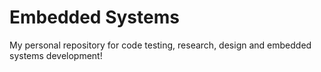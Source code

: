 # Embedded Systems
 My personal repository for code testing, research, design and embedded systems development!
